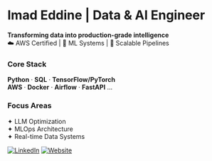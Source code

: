 # Imad Eddine | Data & AI Engineer

**Transforming data into production-grade intelligence**  
☁️ AWS Certified | 🧠 ML Systems | 🚀 Scalable Pipelines

### Core Stack
**Python** · **SQL** · **TensorFlow/PyTorch**  
**AWS** · **Docker** · **Airflow** · **FastAPI** ...

### Focus Areas
✦ LLM Optimization  
✦ MLOps Architecture  
✦ Real-time Data Systems  

[![LinkedIn](https://img.shields.io/badge/Connect-0A66C2?style=for-the-badge&logo=linkedin&logoColor=white)](www.linkedin.com/in/imad-eddine-el-mouss-986741262)
[![Website](https://img.shields.io/badge/Portfolio-000000?style=for-the-badge&logo=vercel&logoColor=white)](https://imadlab.me)
